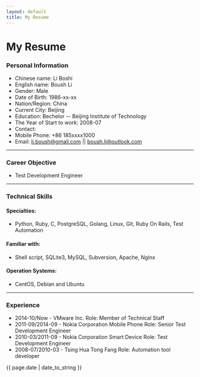 ```yaml
---
layout: default
title: My Resume
---
```


# My Resume

### Personal Information
- Chinese name: Li Boshi
- English name: Boush Li
- Gender: Male
- Date of Birth: 1986-xx-xx
- Nation/Region: China
- Current City: Beijing
- Education: Bechelor -- Beijing Institute of Technology
- The Year of Start to work: 2008-07
- Contact:
- Mobile Phone: +86 185xxxx1000
- Email: li.boush@gmail.com || boush.li@outlook.com

---

### Career Objective
- Test Development Engineer

---

### Technical Skills

#### Specialties:
- Python, Ruby, C, PostgreSQL, Golang, Linux, Git, Ruby On Rails, Test Automation

#### Familiar with:
- Shell script, SQLite3, MySQL, Subversion, Apache, Nginx

#### Operation Systems:
- CentOS, Debian and Ubuntu

---

### Experience
- 2014-10/Now - VMware Inc.
Role:
Member of Technical Staff
- 2011-09/2014-09 - Nokia Corporation Mobile Phone
Role:
Senior Test Development Engineer
- 2010-03/2011-09 - Nokia Corporation Smart Device
Role:
Test Development Engineer
- 2008-07/2010-03 - Tsing Hua Tong Fang
Role:
Automation tool developer


{{ page.date | date_to_string }}
